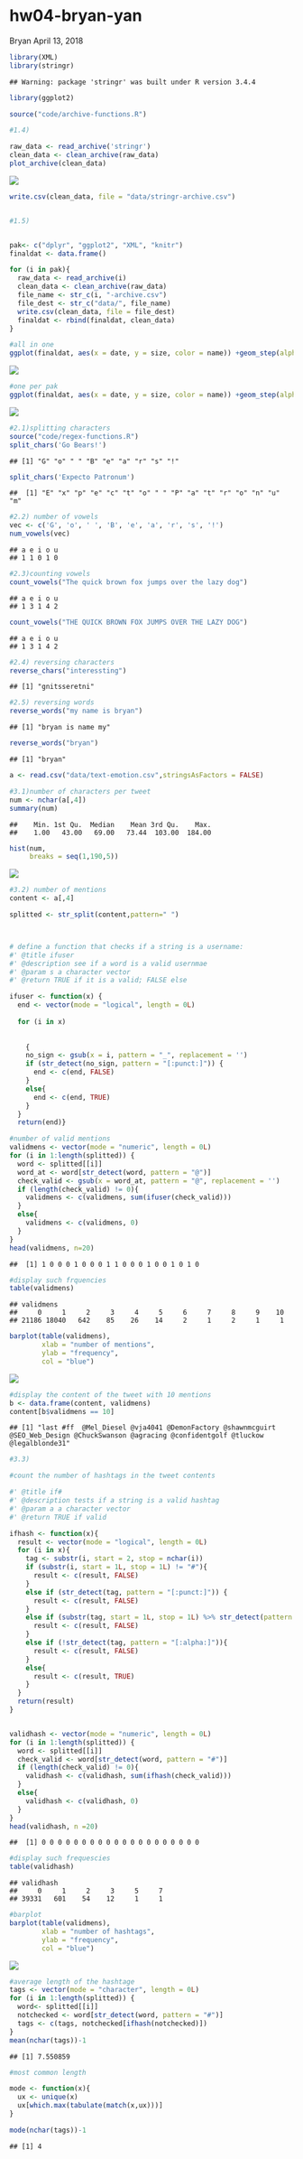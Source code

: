 hw04-bryan-yan
================
Bryan
April 13, 2018

``` r
library(XML)
library(stringr)
```

    ## Warning: package 'stringr' was built under R version 3.4.4

``` r
library(ggplot2)
```

``` r
source("code/archive-functions.R")

#1.4)

raw_data <- read_archive('stringr')
clean_data <- clean_archive(raw_data)
plot_archive(clean_data)
```

![](images/unnamed-chunk-2-1.png)

``` r
write.csv(clean_data, file = "data/stringr-archive.csv")


#1.5)


pak<- c("dplyr", "ggplot2", "XML", "knitr")
finaldat <- data.frame()

for (i in pak){
  raw_data <- read_archive(i)
  clean_data <- clean_archive(raw_data)
  file_name <- str_c(i, "-archive.csv")
  file_dest <- str_c("data/", file_name)
  write.csv(clean_data, file = file_dest)
  finaldat <- rbind(finaldat, clean_data)
}

#all in one
ggplot(finaldat, aes(x = date, y = size, color = name)) +geom_step(alpha = 1, size = 1)+labs(x = "date", y = "size (kb)")
```

![](images/unnamed-chunk-2-2.png)

``` r
#one per pak
ggplot(finaldat, aes(x = date, y = size, color = name)) +geom_step(alpha = 1, size = 1)+labs(x = "date", y = "size (kb)")+facet_wrap(~name, scales = "free")
```

![](images/unnamed-chunk-2-3.png)

``` r
#2.1)splitting characters
source("code/regex-functions.R")
split_chars('Go Bears!')
```

    ## [1] "G" "o" " " "B" "e" "a" "r" "s" "!"

``` r
split_chars('Expecto Patronum')
```

    ##  [1] "E" "x" "p" "e" "c" "t" "o" " " "P" "a" "t" "r" "o" "n" "u" "m"

``` r
#2.2) number of vowels
vec <- c('G', 'o', ' ', 'B', 'e', 'a', 'r', 's', '!') 
num_vowels(vec)
```

    ## a e i o u 
    ## 1 1 0 1 0

``` r
#2.3)counting vowels
count_vowels("The quick brown fox jumps over the lazy dog")
```

    ## a e i o u 
    ## 1 3 1 4 2

``` r
count_vowels("THE QUICK BROWN FOX JUMPS OVER THE LAZY DOG")
```

    ## a e i o u 
    ## 1 3 1 4 2

``` r
#2.4) reversing characters
reverse_chars("interessting")
```

    ## [1] "gnitsseretni"

``` r
#2.5) reversing words
reverse_words("my name is bryan")
```

    ## [1] "bryan is name my"

``` r
reverse_words("bryan")
```

    ## [1] "bryan"

``` r
a <- read.csv("data/text-emotion.csv",stringsAsFactors = FALSE)

#3.1)number of characters per tweet
num <- nchar(a[,4])
summary(num)
```

    ##    Min. 1st Qu.  Median    Mean 3rd Qu.    Max. 
    ##    1.00   43.00   69.00   73.44  103.00  184.00

``` r
hist(num, 
     breaks = seq(1,190,5))
```

![](images/unnamed-chunk-4-1.png)

``` r
#3.2) number of mentions
content <- a[,4]

splitted <- str_split(content,pattern=" ")



# define a function that checks if a string is a username:
#' @title ifuser
#' @description see if a word is a valid usernmae
#' @param s a character vector
#' @return TRUE if it is a valid; FALSE else

ifuser <- function(x) {
  end <- vector(mode = "logical", length = 0L)
  
  for (i in x)
    
    
    {
    no_sign <- gsub(x = i, pattern = "_", replacement = '')
    if (str_detect(no_sign, pattern = "[:punct:]")) {
      end <- c(end, FALSE)
    }
    else{
      end <- c(end, TRUE)
    }
  }
  return(end)}

#number of valid mentions
validmens <- vector(mode = "numeric", length = 0L)
for (i in 1:length(splitted)) {
  word <- splitted[[i]]
  word_at <- word[str_detect(word, pattern = "@")]
  check_valid <- gsub(x = word_at, pattern = "@", replacement = '')
  if (length(check_valid) != 0){
    validmens <- c(validmens, sum(ifuser(check_valid)))
  }
  else{
    validmens <- c(validmens, 0)
  }
}
head(validmens, n=20)
```

    ##  [1] 1 0 0 0 1 0 0 0 1 1 0 0 0 1 0 0 1 0 1 0

``` r
#display such frquencies
table(validmens)
```

    ## validmens
    ##     0     1     2     3     4     5     6     7     8     9    10 
    ## 21186 18040   642    85    26    14     2     1     2     1     1

``` r
barplot(table(validmens), 
        xlab = "number of mentions",
        ylab = "frequency",
        col = "blue")
```

![](images/unnamed-chunk-4-2.png)

``` r
#display the content of the tweet with 10 mentions
b <- data.frame(content, validmens)
content[b$validmens == 10]
```

    ## [1] "last #ff  @Mel_Diesel @vja4041 @DemonFactory @shawnmcguirt @SEO_Web_Design @ChuckSwanson @agracing @confidentgolf @tluckow @legalblonde31"

``` r
#3.3)

#count the number of hashtags in the tweet contents

#' @title if#
#' @description tests if a string is a valid hashtag
#' @param a a character vector
#' @return TRUE if valid 

ifhash <- function(x){
  result <- vector(mode = "logical", length = 0L)
  for (i in x){
    tag <- substr(i, start = 2, stop = nchar(i))
    if (substr(i, start = 1L, stop = 1L) != "#"){
      result <- c(result, FALSE)
    }
    else if (str_detect(tag, pattern = "[:punct:]")) {
      result <- c(result, FALSE)
    }
    else if (substr(tag, start = 1L, stop = 1L) %>% str_detect(pattern = "[:digit:]")) {
      result <- c(result, FALSE)
    }
    else if (!str_detect(tag, pattern = "[:alpha:]")){
      result <- c(result, FALSE)
    }
    else{
      result <- c(result, TRUE)
    }
  }
  return(result)
}


validhash <- vector(mode = "numeric", length = 0L)
for (i in 1:length(splitted)) {
  word <- splitted[[i]]
  check_valid <- word[str_detect(word, pattern = "#")]
  if (length(check_valid) != 0){
    validhash <- c(validhash, sum(ifhash(check_valid)))
  }
  else{
    validhash <- c(validhash, 0)
  }
}
head(validhash, n =20)
```

    ##  [1] 0 0 0 0 0 0 0 0 0 0 0 0 0 0 0 0 0 0 0 0

``` r
#display such frequescies
table(validhash)
```

    ## validhash
    ##     0     1     2     3     5     7 
    ## 39331   601    54    12     1     1

``` r
#barplot
barplot(table(validmens), 
        xlab = "number of hashtags",
        ylab = "frequency",
        col = "blue")
```

![](images/unnamed-chunk-5-1.png)

``` r
#average length of the hashtage
tags <- vector(mode = "character", length = 0L)
for (i in 1:length(splitted)) {
  word<- splitted[[i]]
  notchecked <- word[str_detect(word, pattern = "#")]
  tags <- c(tags, notchecked[ifhash(notchecked)])
}
mean(nchar(tags))-1
```

    ## [1] 7.550859

``` r
#most common length

mode <- function(x){
  ux <- unique(x)
  ux[which.max(tabulate(match(x,ux)))]
}

mode(nchar(tags))-1
```

    ## [1] 4
